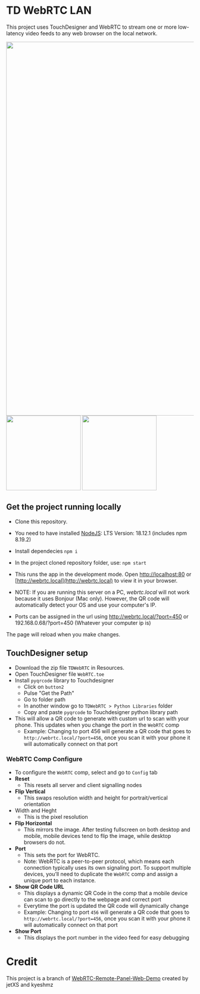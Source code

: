 # TD WebRTC LAN

This project uses TouchDesigner and WebRTC to stream one or more low-latency video feeds to any web browser on the local network.

<p float="left">
  <img src="https://github.com/user-attachments/assets/3e0db361-5700-45ab-ab73-74cf5a0cd5b0" width="1000" />


  
  <img src="https://github.com/user-attachments/assets/8ad108e8-0219-4383-b212-a4daf1ac10ce" width="200" />
  <img src="https://github.com/user-attachments/assets/0676a4bc-8d61-4118-ab31-9f56f45048a9" width="200" />
</p>

## Get the project running locally

- Clone this repository.

- You need to have installed [NodeJS](https://nodejs.org/en/): LTS Version: 18.12.1 (includes npm 8.19.2)

- Install dependecies `npm i`

- In the project cloned repository folder, use:
`npm start`

- This runs the app in the development mode.
Open [http://localhost:80](http://localhost:80) or [http://webrtc.local](http://webrtc.local) to view it in your browser.

- NOTE: If you are running this server on a PC, *webrtc.local* will not work because it uses Bonjour (Mac only). However, the QR code will automatically detect your OS and use your computer's IP. 

- Ports can be assigned in the url using http://webrtc.local/?port=450 or 192.168.0.68/?port=450 (Whatever your computer ip is)

The page will reload when you make changes.


## TouchDesigner setup

- Download the zip file `TDWebRTC` in Resources.
- Open TouchDesigner file `WebRTC.toe`
- Install `pyqrcode` library to Touchdesigner
  - Click on `button2`
  - Pulse "Get the Path"
  - Go to folder path
  - In another window go to `TDWebRTC > Python Libraries` folder
  - Copy and paste `pyqrcode` to Touchdesigner python library path
- This will allow a QR code to generate with custom url to scan with your phone. This updates when you change the port in the `WebRTC` comp
  - Example: Changing to port 456 will generate a QR code that goes to `http://webrtc.local/?port=456`, once you scan it with your phone it will automatically connect on that port

### WebRTC Comp Configure
- To configure the `WebRTC` comp, select and go to `Config` tab
- **Reset**
  - This resets all server and client signalling nodes
- **Flip Vertical** 
  - This swaps resolution width and height for portrait/vertical orientation
- Width and Heght
  - This is the pixel resolution
- **Flip Horizontal**
  - This mirrors the image. After testing fullscreen on both desktop and mobile, mobile devices tend to flip the image, while desktop browsers do not.
- **Port**
  - This sets the port for WebRTC. 
  - Note: WebRTC is a peer-to-peer protocol, which means each connection typically uses its own signaling port. To support multiple devices, you’ll need to duplicate the `WebRTC` comp and assign a unique port to each instance.
- **Show QR Code URL**
  - This displays a dynamic QR Code in the comp that a mobile device can scan to go directly to the webpage and correct port
  - Everytime the port is updated the QR code will dynamically change 
  - Example: Changing to port `456` will generate a QR code that goes to `http://webrtc.local/?port=456`, once you scan it with your phone it will automatically connect on that port
- **Show Port**
  - This displays the port number in the video feed for easy debugging

# Credit

This project is a branch of [WebRTC-Remote-Panel-Web-Demo](https://github.com/TouchDesigner/WebRTC-Remote-Panel-Web-Demo) created by jetXS and kyeshmz
